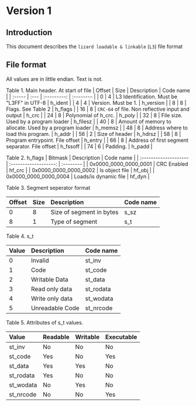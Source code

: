 # Version 1
## Introduction
This document describes the `lizard loadable & linkable` (`L3`) file format
## File format
All values are in little endian. Text is not.

Table 1.  Main header. At start of file
| Offset | Size | Description                                       | Code name |
| :----- | :--- | :---------:                                       | :-------- |
| 0      | 4    | L3 Identification. Must be "L3FF" in UTF-8        | h_ident   |
| 4      | 4    | Version. Must be 1.                               | h_version |
| 8      | 8    | Flags. See Table 2                                | h_flags   |
| 16     | 8    | `CRC-64` of file. Non reflective input and output | h_crc     |
| 24     | 8    | Polynomial of h_crc.                              | h_poly    |
| 32     | 8    | File size. Used by a program loader               | h_filesz  |
| 40     | 8    | Amount of memory to allocate. Used by a program loader | h_memsz |
| 48     | 8    | Address where to load this program.               | h_addr    |
| 56     | 2    | Size of header                                    | h_hdrsz   |
| 58     | 8    | Program entrypoint. File offset                   | h_entry   |
| 66     | 8    | Address of first segment separator. File offset   | h_fssoff  |
| 74     | 6    | Padding.                                          | h_padd    |

Table 2. h_flags
| Bitmask               | Description           | Code name |
| :-------------------- | :-------------------: | :-------- |
| 0x0000_0000_0000_0001 | CRC Enabled           | hf_crc    |
| 0x0000_0000_0000_0002 | Is object file        | hf_obj    |
| 0x0000_0000_0000_0004 | Loads/is dynamic file | hf_dyn    |

Table 3. Segment seperator format

| Offset | Size | Description              | Code name  |
| :----- | :--- | :----------------------- | :--------- |
| 0      | 8    | Size of segment in bytes | s_sz       |
| 8      | 1    | Type of segment          | s_t        |

Table 4. s_t

| Value | Description     | Code name  |
| :---- | :-------------- | :--------- |
| 0     | Invalid         | st_inv     |
| 1     | Code            | st_code    |
| 2     | Writable Data   | st_data    |
| 3     | Read only data  | st_rodata  |
| 4     | Write only data | st_wodata  |
| 5     | Unreadable Code | st_nrcode  |

Table 5. Attributes of s_t values.

| Value     | Readable | Writable | Executable |
| :-------- | :------- | :------- | :--------- |
| st_inv    | No       | No       | No         |
| st_code   | Yes      | No       | Yes        |
| st_data   | Yes      | Yes      | No         |
| st_rodata | Yes      | No       | No         |
| st_wodata | No       | Yes      | No         |
| st_nrcode | No       | No       | Yes